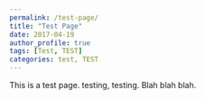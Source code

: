 ```yaml
---
permalink: /test-page/
title: "Test Page"
date: 2017-04-19
author_profile: true
tags: [Test, TEST]
categories: test, TEST
---
```


This is a test page. testing, testing. Blah blah blah.
